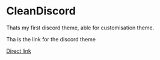# CleanDiscord
Thats my first discord theme, able for customisation theme.


<p> Tha is the link for the discord theme </p>

<a href="https://downgit.github.io/#/home?url=https://github.com/Troth99/CleanDiscord/blob/Download/Troth.theme.css">Direct link</a>


